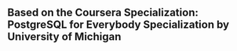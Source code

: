 ## Based on the Coursera Specialization: PostgreSQL for Everybody Specialization by University of Michigan
